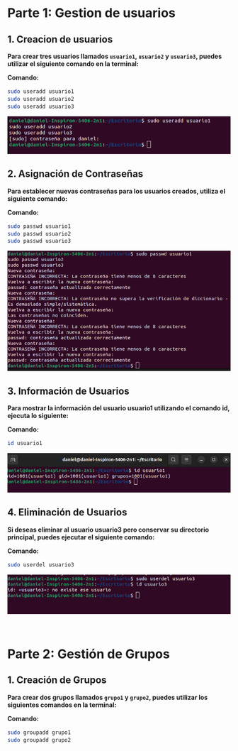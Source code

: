 # Parte 1: Gestion de usuarios

## 1. Creacion de usuarios
**Para crear tres usuarios llamados `usuario1`, `usuario2` y `usuario3`, puedes utilizar el siguiente comando en la terminal:**
<br>

**Comando:**
```bash
sudo useradd usuario1
sudo useradd usuario2
sudo useradd usuario3
```
<p align="center">
  <img src="imgs/add_users.png" alt="Imagen 1" />
</p>


## 2. Asignación de Contraseñas
**Para establecer nuevas contraseñas para los usuarios creados, utiliza el siguiente comando:**
<br>

**Comando:**
```bash
sudo passwd usuario1
sudo passwd usuario2
sudo passwd usuario3
```
<p align="center">
  <img src="imgs/change_password.png" alt="Imagen 2" />
</p>

## 3. Información de Usuarios
**Para mostrar la información del usuario usuario1 utilizando el comando id, ejecuta lo siguiente:**
<br>

**Comando:**
```bash
id usuario1
```
<p align="center">
  <img src="imgs/show_info.png" alt="Imagen 3" />
</p>

## 4. Eliminación de Usuarios
**Si deseas eliminar al usuario usuario3 pero conservar su directorio principal, puedes ejecutar el siguiente comando:**
<br>

**Comando:**
```bash
sudo userdel usuario3
```
<p align="center">
  <img src="imgs/delete_user.png" alt="Imagen 4" />
</p>

<br>

# Parte 2: Gestión de Grupos

## 1. Creación de Grupos
**Para crear dos grupos llamados `grupo1` y `grupo2`, puedes utilizar los siguientes comandos en la terminal:**
<br>

**Comando:**
```bash
sudo groupadd grupo1
sudo groupadd grupo2
```

